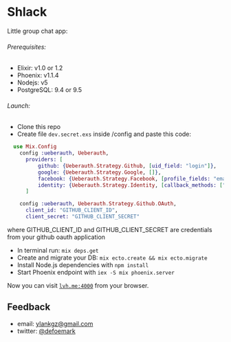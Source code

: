 # Shlack
Little group chat app:

###### Prerequisites:
* Elixir: v1.0 or 1.2
* Phoenix: v1.1.4
* Nodejs: v5
* PostgreSQL: 9.4 or 9.5

###### Launch:
  * Clone this repo
  * Create file `dev.secret.exs` inside /config and paste this code: 
  ```elixir
    use Mix.Config
      config :ueberauth, Ueberauth,
        providers: [
            github: {Ueberauth.Strategy.Github, [uid_field: "login"]},
            google: {Ueberauth.Strategy.Google, []},
            facebook: {Ueberauth.Strategy.Facebook, [profile_fields: "email, name"]},
            identity: {Ueberauth.Strategy.Identity, [callback_methods: ["POST"]]},
        ]

      config :ueberauth, Ueberauth.Strategy.Github.OAuth,
        client_id: "GITHUB_CLIENT_ID",
        client_secret: "GITHUB_CLIENT_SECRET"
   ```
   where GITHUB_CLIENT_ID and GITHUB_CLIENT_SECRET are credentials from your github oauth application
  * In terminal run: `mix deps.get`
  * Create and migrate your DB: `mix ecto.create && mix ecto.migrate`
  * Install Node.js dependencies with `npm install`
  * Start Phoenix endpoint with `iex -S mix phoenix.server`

Now you can visit [`lvh.me:4000`](http://lvh.me:4000) from your browser.

## Feedback
  
  * email: ylankgz@gmail.com
  * twitter: [@defoemark](https://twitter.com/defoemark)
